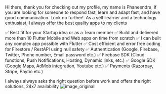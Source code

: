 Hi there, thank you for checking out my profile, my name is Phaneendra, if you are looking for someone to respond fast, learn and adapt fast, and have good communication. Look no further!. As a self-learner and a technology enthusiast, I always offer the best quality apps to my clients

✅ Best fit for your Startup idea or as a Team member
✅ Build and delivered more than 10 Flutter Mobile and Web apps on time from scratch
✅ I can built any complex app possible with Flutter
✅ Cost efficient and error free coding for Firestore / RestAPI using null safety
✅ Authentication (Google, Firebase, Twitter, Phone number, Email password etc.)
✅ Firebase SDK (Cloud functions, Push Notifications, Hosting, Dynamic links, etc.)
✅ Google SDK (Google Maps, AdMob integration, Youtube etc.)
✅ Payments (Razorpay, Stripe, Paytm etc.)

I always always asks the right question before work and offers the right solutions, 24x7 availability
![image_original](https://user-images.githubusercontent.com/83685292/189536460-e77b010d-d508-4810-bfd5-09658fa950a5.jpg)
